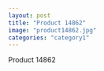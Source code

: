 ```yaml
---
layout: post
title: "Product 14862"
image: "product14862.jpg"
categories: "category1"
---
```

Product 14862
